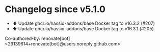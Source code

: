 # Changelog since v5.1.0
- ⬆️ Update ghcr.io/hassio-addons/base Docker tag to v16.3.2 (#207) 
- ⬆️ Update ghcr.io/hassio-addons/base Docker tag to v16.3.1 (#205)

Co-authored-by: renovate[bot] <29139614+renovate[bot]@users.noreply.github.com> 
